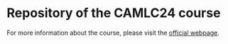 # Repository of the CAMLC24 course

For more information about the course, please visit the [official webpage](https://jvalegre.github.io/).

